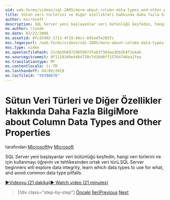 ```yaml
---
uid: web-forms/videos/sql-2005/more-about-column-data-types-and-other-properties
title: Sütun veri türlerini ve diğer özellikleri hakkında daha fazla bilgi | Microsoft Docs
author: microsoft
description: SQL Server yeni başlayanlar veri bütünlüğü keşfedin, hangi veri türlerini ne için kullanmayı öğrenin ve tehlikesinden ortak veri türü.
ms.author: riande
ms.date: 02/22/2006
ms.assetid: 8fcd3402-1711-4f19-b0cc-b91edfe285fc
msc.legacyurl: /web-forms/videos/sql-2005/more-about-column-data-types-and-other-properties
msc.type: video
ms.openlocfilehash: 21c6e5b69729659973fe63f364aa3bb2b4f2e4ab
ms.sourcegitcommit: 0f1119340e4464720cfd16d0ff15764746ea1fea
ms.translationtype: MT
ms.contentlocale: tr-TR
ms.lasthandoff: 04/09/2019
ms.locfileid: "59398676"
---
```

# <a name="more-about-column-data-types-and-other-properties"></a><span data-ttu-id="8dac3-103">Sütun Veri Türleri ve Diğer Özellikler Hakkında Daha Fazla Bilgi</span><span class="sxs-lookup"><span data-stu-id="8dac3-103">More about Column Data Types and Other Properties</span></span>

<span data-ttu-id="8dac3-104">tarafından [Microsoft](https://github.com/microsoft)</span><span class="sxs-lookup"><span data-stu-id="8dac3-104">by [Microsoft](https://github.com/microsoft)</span></span>

<span data-ttu-id="8dac3-105">SQL Server yeni başlayanlar veri bütünlüğü keşfedin, hangi veri türlerini ne için kullanmayı öğrenin ve tehlikesinden ortak veri türü.</span><span class="sxs-lookup"><span data-stu-id="8dac3-105">SQL Server beginners will explore data integrity, learn which data types to use for what, and avoid common data type pitfalls.</span></span>

[<span data-ttu-id="8dac3-106">&#9654;Videoyu (21 dakika)</span><span class="sxs-lookup"><span data-stu-id="8dac3-106">&#9654; Watch video (21 minutes)</span></span>](https://channel9.msdn.com/Blogs/ASP-NET-Site-Videos/more-about-column-data-types-and-other-properties)

> [!div class="step-by-step"]
> <span data-ttu-id="8dac3-107">[Önceki](understanding-database-tables-and-records.md)
> [İleri](designing-relational-database-tables.md)</span><span class="sxs-lookup"><span data-stu-id="8dac3-107">[Previous](understanding-database-tables-and-records.md)
[Next](designing-relational-database-tables.md)</span></span>
